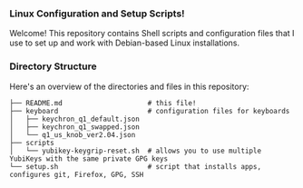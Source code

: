 ### Linux Configuration and Setup Scripts!
Welcome! This repository contains Shell scripts and configuration files that I use to set up
and work with Debian-based Linux installations.

### Directory Structure

Here's an overview of the directories and files in this repository:

```
├── README.md                     # this file!
├── keyboard                      # configuration files for keyboards
│   ├── keychron_q1_default.json
│   ├── keychron_q1_swapped.json
│   └── q1_us_knob_ver2.04.json
├── scripts
│   └── yubikey-keygrip-reset.sh  # allows you to use multiple YubiKeys with the same private GPG keys
└── setup.sh                      # script that installs apps, configures git, Firefox, GPG, SSH
```
